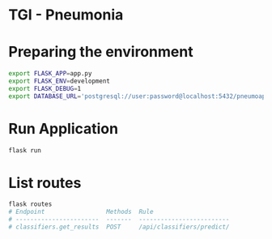 # TGI - Pneumonia  

# Preparing the environment
```sh
export FLASK_APP=app.py
export FLASK_ENV=development
export FLASK_DEBUG=1
export DATABASE_URL='postgresql://user:password@localhost:5432/pneumoapp'
```

# Run Application
```sh
flask run
```


# List routes
```sh
flask routes
# Endpoint                 Methods  Rule
# -----------------------  -------  -------------------------
# classifiers.get_results  POST     /api/classifiers/predict/
```
    